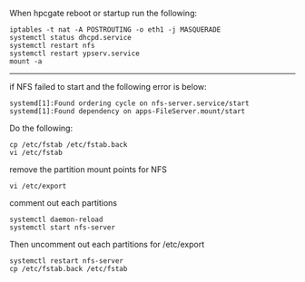 When hpcgate reboot or startup run the following:
```
iptables -t nat -A POSTROUTING -o eth1 -j MASQUERADE
systemctl status dhcpd.service
systemctl restart nfs
systemctl restart ypserv.service
mount -a
```

---

if NFS failed to start and the following error is below:
```
systemd[1]:Found ordering cycle on nfs-server.service/start
systemd[1]:Found dependency on apps-FileServer.mount/start
```

Do the following:
```
cp /etc/fstab /etc/fstab.back
vi /etc/fstab
```
remove the partition mount points for NFS
```
vi /etc/export
```
comment out each partitions
```
systemctl daemon-reload
systemctl start nfs-server
```
Then uncomment out each partitions for /etc/export
```
systemctl restart nfs-server
cp /etc/fstab.back /etc/fstab
```
